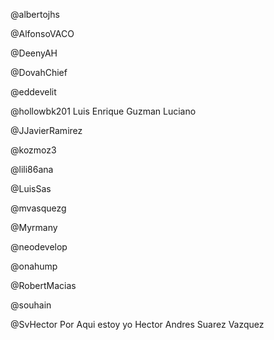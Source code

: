 @albertojhs


@AlfonsoVACO


@DeenyAH


@DovahChief


@eddevelit


@hollowbk201
Luis Enrique Guzman Luciano

@JJavierRamirez


@kozmoz3


@lili86ana


@LuisSas


@mvasquezg


@Myrmany


@neodevelop


@onahump


@RobertMacias


@souhain


@SvHector
Por Aqui estoy yo
Hector Andres Suarez Vazquez

